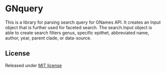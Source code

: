 # GNquery

This is a library for parsing search query for GNames API.
It creates an Input object that is further used for faceted search.
The search.Input object is able to create search filters genus, specific
epithet, abbreviated name, author, year, parent clade, or data-source.

## License

Released under [MIT license]

[MIT license]: https://github.com/gnames/gnquery/raw/master/LICENSE

